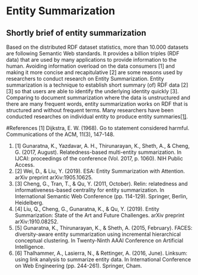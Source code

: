 # Entity Summarization

## Shortly brief of entity summarization

Based on the distributed RDF dataset statistics, more than 10.000 datasets are following Semantic Web standards. 
It provides a billion triples (RDF data) that are used by many applications to provide information to the human. 
Avoiding information overload on the data consumers [1] and making it more concise and recapitulative [2] are some reasons used by researchers to conduct research on Entity Summarization. 
Entity summarization is a technique to establish short summary (of) RDF data [2][3] so that users are able to identify the underlying identity quickly [3]. 
Comparing to document summarization where the data is unstructured and there are many frequent words, entity summarization works on RDF that is structured and without frequent terms. 
Many researchers have been conducted researches on individual entity to produce entity summaries[[1]](#1). 

#References
<a id="1">[1]</a> 
Dijkstra, E. W. (1968). 
Go to statement considered harmful. 
Communications of the ACM, 11(3), 147-148.
1. [1] Gunaratna, K., Yazdavar, A. H., Thirunarayan, K., Sheth, A., & Cheng, G. (2017, August). Relatedness-based multi-entity summarization. In IJCAI: proceedings of the conference (Vol. 2017, p. 1060). NIH Public Access.
2. [2] Wei, D., & Liu, Y. (2019). ESA: Entity Summarization with Attention. arXiv preprint arXiv:1905.10625.
3. [3] Cheng, G., Tran, T., & Qu, Y. (2011, October). Relin: relatedness and informativeness-based centrality for entity summarization. In International Semantic Web Conference (pp. 114-129). Springer, Berlin, Heidelberg.
4. [4] Liu, Q., Cheng, G., Gunaratna, K., & Qu, Y. (2019). Entity Summarization: State of the Art and Future Challenges. arXiv preprint arXiv:1910.08252.
5. [5] Gunaratna, K., Thirunarayan, K., & Sheth, A. (2015, February). FACES: diversity-aware entity summarization using incremental hierarchical conceptual clustering. In Twenty-Ninth AAAI Conference on Artificial Intelligence.
6. [6] Thalhammer, A., Lasierra, N., & Rettinger, A. (2016, June). Linksum: using link analysis to summarize entity data. In International Conference on Web Engineering (pp. 244-261). Springer, Cham.


